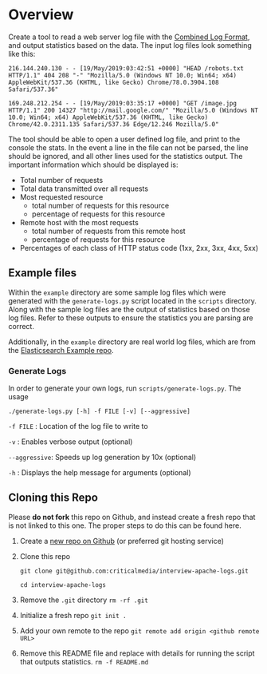 # Overview

Create a tool to read a web server log file with the [Combined Log Format](http://fileformats.archiveteam.org/wiki/Combined_Log_Format), and output statistics based on the data. The input log files look something like this:

`216.144.240.130 - - [19/May/2019:03:42:51 +0000] "HEAD /robots.txt HTTP/1.1" 404 208 "-" "Mozilla/5.0 (Windows NT 10.0; Win64; x64) AppleWebKit/537.36 (KHTML, like Gecko) Chrome/78.0.3904.108 Safari/537.36"` 

`169.248.212.254 - - [19/May/2019:03:35:17 +0000] "GET /image.jpg HTTP/1.1" 200 14327 "http://mail.google.com/" "Mozilla/5.0 (Windows NT 10.0; Win64; x64) AppleWebKit/537.36 (KHTML, like Gecko) Chrome/42.0.2311.135 Safari/537.36 Edge/12.246 Mozilla/5.0"` 

The tool should be able to open a user defined log file, and print to the console the stats. In the event a line in the file can not be parsed, the line should be ignored, and all other lines used for the statistics output. The important information which should be displayed is:

- Total number of requests
- Total data transmitted over all requests
- Most requested resource
  - total number of requests for this resource
  - percentage of requests for this resource
- Remote host with the most requests
  - total number of requests from this remote host
  - percentage of requests for this resource
- Percentages of each class of HTTP status code (1xx, 2xx, 3xx, 4xx, 5xx)

## Example files

Within the `example` directory are some sample log files which were generated with the `generate-logs.py` script located in the `scripts` directory. Along with the sample log files are the output of statistics based on those log files. Refer to these outputs to ensure the statistics you are parsing are correct.

Additionally, in the `example` directory are real world log files, which are from the [Elasticsearch Example repo](https://github.com/elastic/examples/tree/master/Common%20Data%20Formats/apache_logs). 

### Generate Logs

In order to generate your own logs, run `scripts/generate-logs.py`. The usage

    ./generate-logs.py [-h] -f FILE [-v] [--aggressive]

`-f FILE` : Location of the log file to write to

`-v` : Enables verbose output (optional)

`--aggressive`: Speeds up log generation by 10x (optional)

`-h` : Displays the help message for arguments (optional)

## Cloning this Repo

Please **do not fork** this repo on Github, and instead create a fresh repo that is not linked to this one. The proper steps to do this can be found here.

1. Create a [new repo on Github](https://github.com/new) (or preferred git hosting service)

2. Clone this repo

   `git clone git@github.com:criticalmedia/interview-apache-logs.git`

   `cd interview-apache-logs`

3. Remove the `.git` directory
   `rm -rf .git`

4. Initialize a fresh repo
   `git init .`

5. Add your own remote to the repo
   `git remote add origin <github remote URL>`

6. Remove this README file and replace with details for running the script that outputs statistics.
   `rm -f README.md`